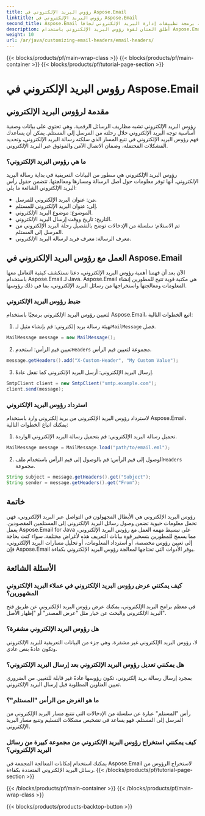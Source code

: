 ```yaml
---
title: رؤوس البريد الإلكتروني في Aspose.Email
linktitle: رؤوس البريد الإلكتروني في Aspose.Email
second_title: Aspose.Email واجهة برمجة تطبيقات إدارة البريد الإلكتروني لجافا
description: أطلق العنان لقوة رؤوس البريد الإلكتروني باستخدام Aspose.Email لـ Java. تعرف على كيفية تعيين رؤوس البريد الإلكتروني واستردادها بسهولة.
weight: 10
url: /ar/java/customizing-email-headers/email-headers/
---
```


{{< blocks/products/pf/main-wrap-class >}}
{{< blocks/products/pf/main-container >}}
{{< blocks/products/pf/tutorial-page-section >}}

# رؤوس البريد الإلكتروني في Aspose.Email


## مقدمة لرؤوس البريد الإلكتروني

رؤوس البريد الإلكتروني تشبه مظاريف الرسائل الرقمية. وهي تحتوي على بيانات وصفية أساسية توجه البريد الإلكتروني خلال رحلته من المرسل إلى المستلم. يمكن أن يساعدك فهم رؤوس البريد الإلكتروني في تتبع المسار الذي سلكته رسالة البريد الإلكتروني، وتحديد المشكلات المحتملة، وضمان الاتصال الآمن والموثوق عبر البريد الإلكتروني.

### ما هي رؤوس البريد الإلكتروني؟

رؤوس البريد الإلكتروني هي سطور من البيانات التعريفية في بداية رسالة البريد الإلكتروني. أنها توفر معلومات حول أصل الرسالة ومسارها ومعالجتها. تتضمن حقول رأس البريد الإلكتروني الشائعة ما يلي:

- من: عنوان البريد الإلكتروني للمرسل.
- إلى: عنوان البريد الإلكتروني للمستلم.
- الموضوع: موضوع البريد الإلكتروني.
- التاريخ: تاريخ ووقت إرسال البريد الإلكتروني.
- تم الاستلام: سلسلة من الإدخالات توضح بالتفصيل رحلة البريد الإلكتروني من المرسل إلى المستلم.
- معرف الرسالة: معرف فريد لرسالة البريد الإلكتروني.

## العمل مع رؤوس البريد الإلكتروني في Aspose.Email

الآن بعد أن فهمنا أهمية رؤوس البريد الإلكتروني، دعنا نستكشف كيفية التعامل معها باستخدام Aspose.Email لـ Java. Aspose.Email هي مكتبة قوية تتيح للمطورين إنشاء المعلومات ومعالجتها واستخراجها من رسائل البريد الإلكتروني، بما في ذلك رؤوسها.

### ضبط رؤوس البريد الإلكتروني

لتعيين رؤوس البريد الإلكتروني برمجيًا باستخدام Aspose.Email، اتبع الخطوات التالية:

1.  تهيئة رسالة بريد إلكتروني: قم بإنشاء مثيل لـ`MailMessage` فصل.

```java
MailMessage message = new MailMessage();
```

2.  تعيين قيم الرأس: استخدم`Headers` مجموعة لتعيين قيم الرأس.

```java
message.getHeaders().add("X-Custom-Header", "My Custom Value");
```

3. إرسال البريد الإلكتروني: أرسل البريد الإلكتروني كما تفعل عادةً.

```java
SmtpClient client = new SmtpClient("smtp.example.com");
client.send(message);
```

### استرداد رؤوس البريد الإلكتروني

لاسترداد رؤوس البريد الإلكتروني من بريد إلكتروني وارد باستخدام Aspose.Email، يمكنك اتباع الخطوات التالية:

1. تحميل رسالة البريد الإلكتروني: قم بتحميل رسالة البريد الإلكتروني الواردة.

```java
MailMessage message = MailMessage.load("path/to/email.eml");
```

2. الوصول إلى قيم الرأس: قم بالوصول إلى قيم الرأس باستخدام ملف`Headers` مجموعة.

```java
String subject = message.getHeaders().get("Subject");
String sender = message.getHeaders().get("From");
```

## خاتمة

رؤوس البريد الإلكتروني هي الأبطال المجهولون في التواصل عبر البريد الإلكتروني، فهي تحمل معلومات حيوية تضمن وصول رسائل البريد الإلكتروني إلى المستلمين المقصودين. يعمل Aspose.Email for Java على تبسيط مهمة العمل مع رؤوس البريد الإلكتروني، مما يسمح للمطورين بتسخير قوة بيانات التعريف هذه لأغراض مختلفة. سواء كنت بحاجة إلى تعيين رؤوس مخصصة، أو استرداد المعلومات، أو تحليل مسارات البريد الإلكتروني، فإن Aspose.Email يوفر الأدوات التي تحتاجها لمعالجة رؤوس البريد الإلكتروني بكفاءة.

## الأسئلة الشائعة

### كيف يمكنني عرض رؤوس البريد الإلكتروني في عملاء البريد الإلكتروني المشهورين؟

في معظم برامج البريد الإلكتروني، يمكنك عرض رؤوس البريد الإلكتروني عن طريق فتح البريد الإلكتروني والبحث عن خيار مثل "عرض المصدر" أو "إظهار الأصل".

### هل رؤوس البريد الإلكتروني مشفرة؟

لا، رؤوس البريد الإلكتروني غير مشفرة. وهي جزء من البيانات التعريفية للبريد الإلكتروني وتكون عادةً بنص عادي.

### هل يمكنني تعديل رؤوس البريد الإلكتروني بعد إرسال البريد الإلكتروني؟

بمجرد إرسال رسالة بريد إلكتروني، تكون رؤوسها عادةً غير قابلة للتغيير. من الضروري تعيين العناوين المطلوبة قبل إرسال البريد الإلكتروني.

### ما هو الغرض من الرأس "المستلم"؟

رأس "المستلم" عبارة عن سلسلة من الإدخالات التي تتتبع مسار البريد الإلكتروني من المرسل إلى المستلم. فهو يساعد في تشخيص مشكلات التسليم وتتبع مسار البريد الإلكتروني.

### كيف يمكنني استخراج رؤوس البريد الإلكتروني من مجموعة كبيرة من رسائل البريد الإلكتروني؟

يمكنك استخدام إمكانات المعالجة المجمعة في Aspose.Email لاستخراج الرؤوس من رسائل البريد الإلكتروني المتعددة بكفاءة.
{{< /blocks/products/pf/tutorial-page-section >}}

{{< /blocks/products/pf/main-container >}}
{{< /blocks/products/pf/main-wrap-class >}}

{{< blocks/products/products-backtop-button >}}

